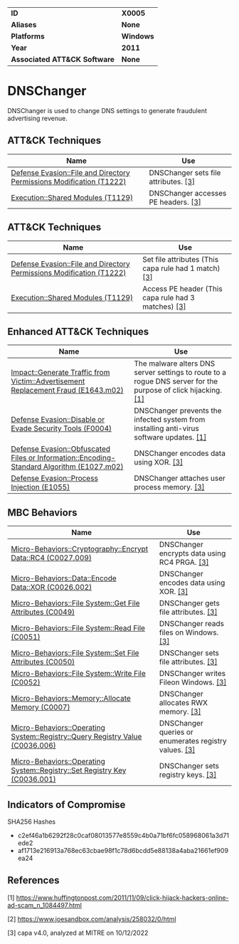 <table>
<tr>
<td><b>ID</b></td>
<td><b>X0005</b></td>
</tr>
<tr>
<td><b>Aliases</b></td>
<td><b>None</b></td>
</tr>
<tr>
<td><b>Platforms</b></td>
<td><b>Windows</b></td>
</tr>
<tr>
<td><b>Year</b></td>
<td><b>2011</b></td>
</tr>
<tr>
<td><b>Associated ATT&CK Software</b></td>
<td><b>None</b></td>
</tr>
</table>


# DNSChanger

DNSChanger is used to change DNS settings to generate fraudulent advertising revenue.

## ATT&CK Techniques

|Name|Use|
|---|---|
|[Defense Evasion::File and Directory Permissions Modification (T1222)](https://attack.mitre.org/techniques/T1222)|DNSChanger sets file attributes. [[3]](#3)|
|[Execution::Shared Modules (T1129)](https://attack.mitre.org/techniques/T1129)|DNSChanger accesses PE headers. [[3]](#3)|

## ATT&CK Techniques

|Name|Use|
|---|---|
|[Defense Evasion::File and Directory Permissions Modification (T1222)](https://attack.mitre.org/techniques/T1222)|Set file attributes (This capa rule had 1 match) [[3]](#3) |
|[Execution::Shared Modules (T1129)](https://attack.mitre.org/techniques/T1129)|Access PE header (This capa rule had 3 matches) [[3]](#3) |

## Enhanced ATT&CK Techniques

|Name|Use|
|---|---|
|[Impact::Generate Traffic from Victim::Advertisement Replacement Fraud (E1643.m02)](../impact/generate-traffic-from-victim.md)|The malware alters DNS server settings to route to a rogue DNS server for the purpose of click hijacking. [[1]](#1)|
|[Defense Evasion::Disable or Evade Security Tools (F0004)](../defense-evasion/disable-or-evade-security-tools.md)|DNSChanger prevents the infected system from installing anti-virus software updates. [[1]](#1)|
|[Defense Evasion::Obfuscated Files or Information::Encoding-Standard Algorithm (E1027.m02)](../defense-evasion/obfuscated-files-or-information.md)|DNSChanger encodes data using XOR. [[3]](#3)|
|[Defense Evasion::Process Injection (E1055)](../defense-evasion/process-injection.md)|DNSChanger attaches user process memory. [[3]](#3)|

## MBC Behaviors

|Name|Use|
|---|---|
|[Micro-Behaviors::Cryptography::Encrypt Data::RC4 (C0027.009)](../micro-behaviors/cryptography/encrypt-data.md)|DNSChanger encrypts data using RC4 PRGA. [[3]](#3)|
|[Micro-Behaviors::Data::Encode Data::XOR (C0026.002)](../micro-behaviors/data/encode-data.md)|DNSChanger encodes data using XOR. [[3]](#3)|
|[Micro-Behaviors::File System::Get File Attributes (C0049)](../micro-behaviors/file-system/get-file-attributes.md)|DNSChanger gets file attributes. [[3]](#3)|
|[Micro-Behaviors::File System::Read File (C0051)](../micro-behaviors/file-system/read-file.md)|DNSChanger reads files on Windows. [[3]](#3)|
|[Micro-Behaviors::File System::Set File Attributes (C0050)](../micro-behaviors/file-system/set-file-attributes.md)|DNSChanger sets file attributes. [[3]](#3)|
|[Micro-Behaviors::File System::Write File (C0052)](../micro-behaviors/file-system/writes-file.md)|DNSChanger writes Fileon Windows. [[3]](#3)|
|[Micro-Behaviors::Memory::Allocate Memory (C0007)](../micro-behaviors/memory/allocate-memory.md)|DNSChanger allocates RWX memory. [[3]](#3)|
|[Micro-Behaviors::Operating System::Registry::Query Registry Value (C0036.006)](../micro-behaviors/operating-system/registry.md)|DNSChanger queries or enumerates registry values. [[3]](#3)|
|[Micro-Behaviors::Operating System::Registry::Set Registry Key (C0036.001)](../micro-behaviors/operating-system/registry.md)|DNSChanger sets registry keys. [[3]](#3)|


## Indicators of Compromise

SHA256 Hashes
- c2ef46a1b6292f28c0caf08013577e8559c4b0a71bf6fc058968061a3d71ede2
- af1713e216913a768ec63cbae98f1c78d6bcdd5e88138a4aba21661ef909ea24

## References

<a name="1">[1]</a> https://www.huffingtonpost.com/2011/11/09/click-hijack-hackers-online-ad-scam_n_1084497.html

<a name="2">[2]</a> https://www.joesandbox.com/analysis/258032/0/html

<a name="3">[3]</a> capa v4.0, analyzed at MITRE on 10/12/2022
